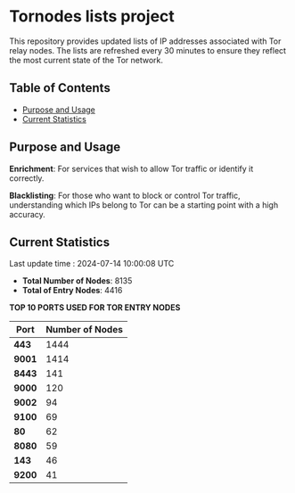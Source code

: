 # Tornodes lists project

This repository provides updated lists of IP addresses associated with Tor relay nodes. The lists are refreshed every 30 minutes to ensure they reflect the most current state of the Tor network.

## Table of Contents

- [Purpose and Usage](#purpose-and-usage)
- [Current Statistics](#current-statistics)


## Purpose and Usage

**Enrichment**: For services that wish to allow Tor traffic or identify it correctly.

**Blacklisting**: For those who want to block or control Tor traffic, understanding which IPs belong to Tor can be a starting point with a high accuracy.

## Current Statistics

Last update time : 2024-07-14 10:00:08 UTC

- **Total Number of Nodes**: 8135
- **Total of Entry Nodes**: 4416

**TOP 10 PORTS USED FOR TOR ENTRY NODES**

| **Port** | **Number of Nodes** |
|------|-----------------|
| **443**   | 1444  |
| **9001**   | 1414  |
| **8443**   | 141  |
| **9000**   | 120  |
| **9002**   | 94  |
| **9100**   | 69  |
| **80**   | 62  |
| **8080**   | 59  |
| **143**   | 46  |
| **9200**   | 41  |

